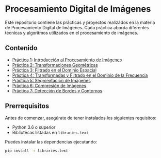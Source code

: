 # Procesamiento Digital de Imágenes

Este repositorio contiene las prácticas y proyectos realizados en la materia de Procesamiento Digital de Imágenes. Cada práctica aborda diferentes técnicas y algoritmos utilizados en el procesamiento de imágenes.

## Contenido

- [Práctica 1: Introducción al Procesamiento de Imágenes](#práctica-1-introducción-al-procesamiento-de-imágenes)
- [Práctica 2: Transformaciones Geométricas](#práctica-2-transformaciones-geométricas)
- [Práctica 3: Filtrado en el Dominio Espacial](#práctica-3-filtrado-en-el-dominio-espacial)
- [Práctica 4: Transformadas y Filtrado en el Dominio de la Frecuencia](#práctica-4-transformadas-y-filtrado-en-el-dominio-de-la-frecuencia)
- [Práctica 5: Segmentación de Imágenes](#práctica-5-segmentación-de-imágenes)
- [Práctica 6: Compresión de Imágenes](#práctica-6-compresión-de-imágenes)
- [Práctica 7: Detección de Bordes y Contornos](#práctica-7-detección-de-bordes-y-contornos)

## Prerrequisitos

Antes de comenzar, asegúrate de tener instalados los siguientes requisitos:

- Python 3.6 o superior
- Bibliotecas listadas en `libraries.text`

Puedes instalar las dependencias ejecutando:

```bash
pip install -r libraries.text
